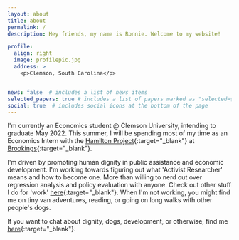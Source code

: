 ```yaml
---
layout: about
title: about
permalink: /
description: Hey friends, my name is Ronnie. Welcome to my website!

profile:
  align: right
  image: profilepic.jpg
  address: >
    <p>Clemson, South Carolina</p>


news: false  # includes a list of news items
selected_papers: true # includes a list of papers marked as "selected={true}"
social: true  # includes social icons at the bottom of the page
---
```


 I'm currently an Economics student @ Clemson University, intending to graduate May 2022. This summer, I will be spending most of my time as an Economics Intern with the [Hamilton Project](https://www.hamiltonproject.org/){:target="\_blank"} at [Brookings](https://www.brookings.edu/){:target="\_blank"}.

I'm driven by promoting human dignity in public assistance and economic development. I'm working towards figuring out what 'Activist Researcher' means and how to become one. More than willing to nerd out over regression analysis and policy evaluation with anyone. Check out other stuff I do for 'work' [here](https://www.linkedin.com/in/ronnie-clevenstine-47021b176/){:target="\_blank"}. When I'm not working, you might find me on tiny van adventures, reading, or going on long walks with other people's dogs.

If you want to chat about dignity, dogs, development, or otherwise, find me [here](mailto:vcleven@clemson.edu){:target="\_blank"}.
